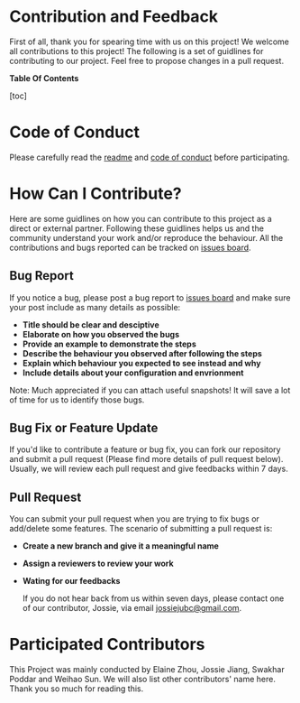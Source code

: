 # Contribution and Feedback

First of all, thank you for spearing time with us on this project! We welcome all contributions to this project! The following is a set of guidlines for contributing to our project. Feel free to propose changes in a pull request.

**Table Of Contents**

[toc]



# Code of Conduct

Please carefully read the [readme](README.md) and [code of conduct](CODE_OF_CONDUCT.md) before participating. 

# How Can I Contribute?

Here are some guidlines on how you can contribute to this project as a direct or external partner. Following these guidlines helps us and the community understand your work and/or reproduce the behaviour. All the contributions and bugs reported can be tracked on [issues board](https://github.com/DSCI-310/DSCI-310-Group-7/issues). 

## Bug Report

If you notice a bug, please post a bug report to [issues board](https://github.com/DSCI-310/DSCI-310-Group-7/issues) and make sure your post include as many details as possible:

- **Title should be clear and desciptive**
- **Elaborate on how you observed the bugs** 
- **Provide an example to demonstrate the steps**
- **Describe the behaviour you observed after following the steps**
- **Explain which behaviour you expected to see instead and why**
- **Include details about your configuration and envrionment**

Note: Much appreciated if you can attach useful snapshots! It will save a lot of time for us to identify those bugs.

## Bug Fix or Feature Update

If you'd like to contribute a feature or bug fix, you can fork our repository and submit a pull request (Please find more details of pull request below). Usually, we will review each pull request and give feedbacks within 7 days. 

## Pull Request

You can submit your pull request when you are trying to fix bugs or add/delete some features. The scenario of submitting a pull request is:

- **Create a new branch and give it a meaningful name** 

- **Assign a reviewers to review your work**

- **Wating for our feedbacks**

  If you do not hear back from us within seven days, please contact one of our contributor, Jossie, via email jossiejubc@gmail.com.

# Participated Contributors 

This Project was mainly conducted by Elaine Zhou, Jossie Jiang, Swakhar Poddar and Weihao Sun. We will also list other contributors' name here. Thank you so much for reading this.


